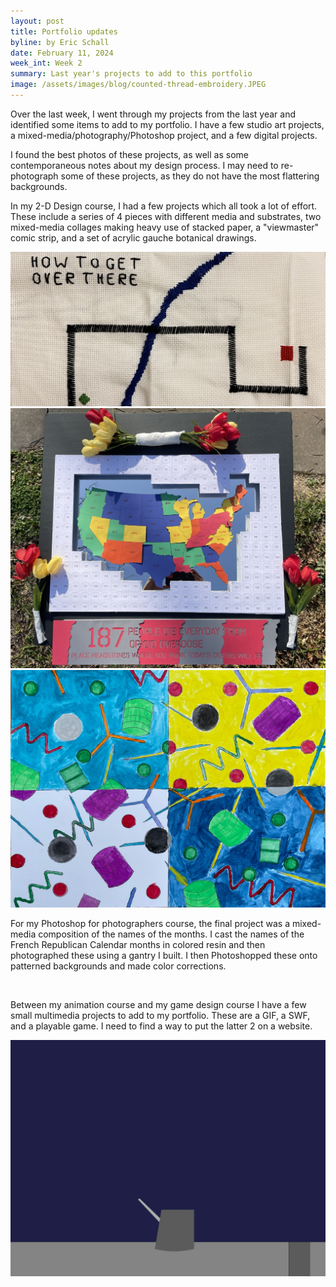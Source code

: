 ```yaml
---
layout: post
title: Portfolio updates
byline: by Eric Schall
date: February 11, 2024
week_int: Week 2
summary: Last year's projects to add to this portfolio
image: /assets/images/blog/counted-thread-embroidery.JPEG
---
```

<p>Over the last week, I went through my projects from the last year and identified some items to add to my portfolio. I have a few studio art projects, a mixed-media/photography/Photoshop project, and a few digital projects. </p>

<p>I found the best photos of these projects, as well as some contemporaneous notes about my design process. I may need to re-photograph some of these projects, as they do not have the most flattering backgrounds. </p>

<p>In my 2-D Design course, I had a few projects which all took a lot of effort. These include a series of 4 pieces with different media and substrates, two mixed-media collages making heavy use of stacked paper, a "viewmaster" comic strip, and a set of acrylic gauche botanical drawings. </p>

<img class="rounded my-4" src="/assets/images/blog/counted-thread-embroidery.JPEG" alt="">

<img class="rounded my-4" src="/assets/images/blog/eschall_composition.JPEG" alt="">

<img class="rounded my-4" src="/assets/images/blog/ESchall_project3_week4.jpg" alt="">

<p>For my Photoshop for photographers course, the final project was a mixed-media composition of the names of the months. I cast the names of the French Republican Calendar months in colored resin and then photographed these using a gantry I built. I then Photoshopped these onto patterned backgrounds and made color corrections. </p>

<img class="rounded my-4" src="/assets/images/blog/ESchall_12months.jpg" alt="">

<p>Between my animation course and my game design course I have a few small multimedia projects to add to my portfolio. These are a GIF, a SWF, and a playable game. I need to find a way to put the latter 2 on a website. </p>

<img class="rounded my-4" src="/assets/images/blog/ESchall_Bouncing-Ball.gif" alt="">